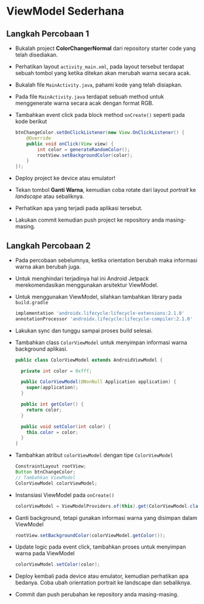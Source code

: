 # ViewModel Sederhana

## Langkah Percobaan 1

- Bukalah project **ColorChangerNormal** dari repository starter code yang telah
 disediakan.
- Perhatikan layout `activity_main.xml`, pada layout tersebut terdapat sebuah
 tombol yang  ketika ditekan akan merubah warna secara acak.
- Bukalah file `MainActivity.java`, pahami kode yang telah disiapkan.
- Pada file `MainActivity.java` terdapat sebuah method untuk menggenerate warna
 secara acak dengan format RGB.
- Tambahkan event click pada block method `onCreate()` seperti pada kode berikut

  ```java
  btnChangeColor.setOnClickListener(new View.OnClickListener() {
      @Override
      public void onClick(View view) {
          int color = generateRandomColor();
          rootView.setBackgroundColor(color);
      }
  });
  ```

- Deploy project ke device atau emulator!
- Tekan tombol **Ganti Warna**, kemudian coba rotate dari layout *portrait* ke
 *landscape* atau sebaliknya.
- Perhatikan apa yang terjadi pada aplikasi tersebut.
- Lakukan commit kemudian push project ke repository anda masing-masing.

## Langkah Percobaan 2
- Pada percobaan sebelumnya, ketika orientation berubah maka informasi warna
 akan berubah juga.
- Untuk menghindari terjadinya hal ini Android Jetpack merekomendasikan
 menggunakan arsitektur ViewModel.
- Untuk menggunakan ViewModel, silahkan tambahkan library pada `build.gradle`

  ```gradle
  implementation 'androidx.lifecycle:lifecycle-extensions:2.1.0'
  annotationProcessor 'androidx.lifecycle:lifecycle-compiler:2.1.0'
  ```
- Lakukan sync dan tunggu sampai proses build selesai.

- Tambahkan class `ColorViewModel` untuk  menyimpan informasi warna background
 aplikasi.

  ```java
  public class ColorViewModel extends AndroidViewModel {

    private int color = 0xfff;

    public ColorViewModel(@NonNull Application application) {
      super(application);
    }

    public int getColor() {
      return color;
    }

    public void setColor(int color) {
      this.color = color;
    }
  }
  ```
- Tambahkan atribut `colorViewModel` dengan tipe `ColorViewModel`

  ```java
  ConstraintLayout rootView;
  Button btnChangeColor;
  // Tambahkan ViewModel
  ColorViewModel colorViewModel;
  ```

- Instansiasi ViewModel pada `onCreate()`

  ```java
  colorViewModel = ViewModelProviders.of(this).get(ColorViewModel.class);
  ```
- Ganti background, tetapi gunakan informasi warna yang disimpan dalam ViewModel

  ```java
  rootView.setBackgroundColor(colorViewModel.getColor());
  ```
- Update logic pada event click, tambahkan proses untuk menyimpan warna pada
 ViewModel

  ```java
  colorViewModel.setColor(color);
  ```

- Deploy kembali pada device atau emulator, kemudian perhatikan apa bedanya.
 Coba ubah orientation portrait ke landscape dan sebaliknya.
- Commit dan push perubahan ke repository anda masing-masing.
